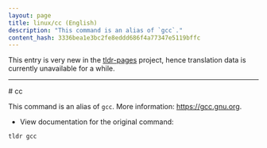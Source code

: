 ```yaml
---
layout: page
title: linux/cc (English)
description: "This command is an alias of `gcc`."
content_hash: 3336bea1e3bc2fe8eddd686f4a77347e5119bffc
---
```


This entry is very new in the [tldr-pages](https://github.com/tldr-pages/tldr) project, hence translation data is currently unavailable for a while.

<hr># cc

This command is an alias of `gcc`.
More information: <https://gcc.gnu.org>.

- View documentation for the original command:

`tldr gcc`
